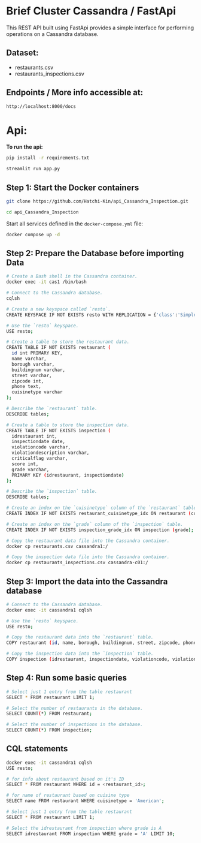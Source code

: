 # Brief Cluster Cassandra / FastApi

This REST API built using FastApi provides a simple interface for performing operations on a Cassandra database.

## Dataset:

* restaurants.csv
* restaurants_inspections.csv

## Endpoints / More info accessible at:

```bash
http://localhost:8000/docs
```

# Api:

**To run the api:**

```bash
pip install -r requirements.txt
```

```bash
streamlit run app.py
```

## Step 1: Start the Docker containers

```bash
git clone https://github.com/Hatchi-Kin/api_Cassandra_Inspection.git
```

```bash
cd api_Cassandra_Inspection
```

Start all services defined in the `docker-compose.yml` file:

```bash
docker compose up -d
```

## Step 2: Prepare the Database before importing Data

```bash
# Create a Bash shell in the Cassandra container.
docker exec -it cas1 /bin/bash

# Connect to the Cassandra database.
cqlsh

# Create a new keyspace called `resto`.
CREATE KEYSPACE IF NOT EXISTS resto WITH REPLICATION = {'class':'SimpleStrategy', 'replication_factor': 2};

# Use the `resto` keyspace.
USE resto;

# Create a table to store the restaurant data.
CREATE TABLE IF NOT EXISTS restaurant (
  id int PRIMARY KEY,
  name varchar,
  borough varchar,
  buildingnum varchar,
  street varchar,
  zipcode int,
  phone text,
  cuisinetype varchar
);

# Describe the `restaurant` table.
DESCRIBE tables;

# Create a table to store the inspection data.
CREATE TABLE IF NOT EXISTS inspection (
  idrestaurant int,
  inspectiondate date,
  violationcode varchar,
  violationdescription varchar,
  criticalflag varchar,
  score int,
  grade varchar,
  PRIMARY KEY (idrestaurant, inspectiondate)
);

# Describe the `inspection` table.
DESCRIBE tables;

# Create an index on the `cuisinetype` column of the `restaurant` table.
CREATE INDEX IF NOT EXISTS restaurant_cuisinetype_idx ON restaurant (cuisinetype);

# Create an index on the `grade` column of the `inspection` table.
CREATE INDEX IF NOT EXISTS inspection_grade_idx ON inspection (grade);

# Copy the restaurant data file into the Cassandra container.
docker cp restaurants.csv cassandra1:/

# Copy the inspection data file into the Cassandra container.
docker cp restaurants_inspections.csv cassandra-c01:/
```

## Step 3: Import the data into the Cassandra database

```bash
# Connect to the Cassandra database.
docker exec -it cassandra1 cqlsh

# Use the `resto` keyspace.
USE resto;

# Copy the restaurant data into the `restaurant` table.
COPY restaurant (id, name, borough, buildingnum, street, zipcode, phone, cuisinetype) FROM '/restaurants.csv' WITH DELIMITER=',';

# Copy the inspection data into the `inspection` table.
COPY inspection (idrestaurant, inspectiondate, violationcode, violationdescription, criticalflag, score, grade) FROM '/restaurants_inspections.csv' WITH DELIMITER=',';
```

## Step 4: Run some basic queries

```bash
# Select just 1 entry from the table restaurant
SELECT * FROM restaurant LIMIT 1;

# Select the number of restaurants in the database.
SELECT COUNT(*) FROM restaurant;

# Select the number of inspections in the database.
SELECT COUNT(*) FROM inspection;
```

## CQL statements

```bash
docker exec -it cassandra1 cqlsh
USE resto;

# for info about restaurant based on it's ID
SELECT * FROM restaurant WHERE id = <restaurant_id>;

# for name of restaurant based on cuisine type
SELECT name FROM restaurant WHERE cuisinetype = 'American';

# Select just 1 entry from the table restaurant
SELECT * FROM restaurant LIMIT 1;

# Select the idrestaurant from inspection where grade is A
SELECT idrestaurant FROM inspection WHERE grade = 'A' LIMIT 10;
```
